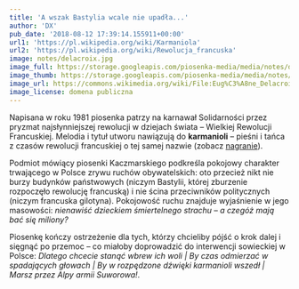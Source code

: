 ```yaml
---
title: 'A wszak Bastylia wcale nie upadła...'
author: 'DX'
pub_date: '2018-08-12 17:39:14.155911+00:00'
url1: 'https://pl.wikipedia.org/wiki/Karmaniola'
url2: 'https://pl.wikipedia.org/wiki/Rewolucja_francuska'
image: notes/delacroix.jpg
image_full: https://storage.googleapis.com/piosenka-media/media/notes/delacroix.jpg
image_thumb: https://storage.googleapis.com/piosenka-media/media/notes/delacroix.jpg.0x300_q85_upscale.jpg
image_url: https://commons.wikimedia.org/wiki/File:Eug%C3%A8ne_Delacroix_-_Le_28_Juillet._La_Libert%C3%A9_guidant_le_peuple.jpg
image_license: domena publiczna
---
```


Napisana w roku 1981 piosenka patrzy na karnawał Solidarności przez pryzmat najsłynniejszej rewolucji w dziejach świata – Wielkiej Rewolucji Francuskiej. Melodia i tytuł utworu nawiązują do **karmanioli** – pieśni i tańca z czasów rewolucji francuskiej o tej samej nazwie \(zobacz [nagranie](https://www.youtube.com/watch?v=Q6dAV5kB9CY)\).

Podmiot mówiący piosenki Kaczmarskiego podkreśla pokojowy charakter trwającego w Polsce zrywu ruchów obywatelskich: oto przecież nikt nie burzy budynków państwowych \(niczym Bastylii, której zburzenie rozpoczęło rewolucję francuską\) i nie ścina przeciwników politycznych \(niczym francuska gilotyna\). Pokojowość ruchu znajduje wyjaśnienie w jego masowości: _nienawiść dzieckiem śmiertelnego strachu – a czegóż mają bać się miliony?_

Piosenkę kończy ostrzeżenie dla tych, którzy chcieliby pójść o krok dalej i sięgnąć po przemoc – co miałoby doprowadzić do interwencji sowieckiej w Polsce: _Dlatego chcecie stanąć wbrew ich woli | By czas odmierzać w spadających głowach | By w rozpędzone dźwięki karmanioli wszedł | Marsz przez Alpy armii Suworowa!_.